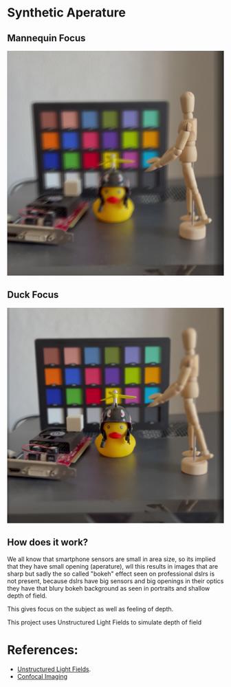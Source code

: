 # Synthetic Aperature

##  Mannequin Focus
<img src="res/screenshots/mannequin_focus.png"  alt="image of a duck, mannequin and a gpu, background has also a grid of color pallet">

## Duck Focus
<img src="res/screenshots/duck_focus.png" alt="image of a duck, mannequin and a gpu, background has also a grid of color pallet">

## How does it work? 
We all know that smartphone sensors are small in area size, 
so its implied that they have small opening (aperature), wll this results in images that are sharp but sadly the so called "bokeh" effect seen on professional dslrs is not present, because dslrs have big sensors and big openings in their optics they have that blury bokeh background as seen in portraits and shallow depth of field.

This gives focus on the subject as well as feeling of depth.


This project uses Unstructured Light Fields to simulate depth of field


# References:
- [Unstructured Light Fields](https://people.csail.mit.edu/abedavis/ULF/).
- [Confocal Imaging](https://graphics.stanford.edu/papers/confocal/)
